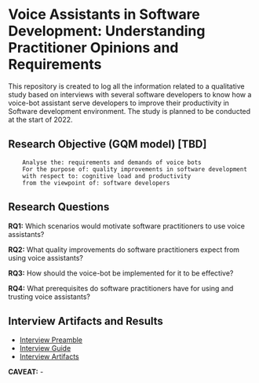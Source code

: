 # Voice Assistants in Software Development: Understanding Practitioner Opinions and Requirements

This repository is created to log all the information related to a qualitative study based on interviews with several software developers to know how a voice-bot assistant serve developers to improve their productivity in Software development environment. The study is planned to be conducted at the start of 2022.

## Research Objective (GQM model) [TBD]

```
	Analyse the: requirements and demands of voice bots
	For the purpose of: quality improvements in software development
	with respect to: cognitive load and productivity
	from the viewpoint of: software developers
```

## Research Questions

**RQ1:** Which scenarios would motivate software practitioners to use voice assistants?

**RQ2:** What quality improvements do software practitioners expect from using voice assistants?

**RQ3:** How should the voice-bot be implemented for it to be effective?

**RQ4:** What prerequisites do software practitioners have for using and trusting voice assistants?

## Interview Artifacts and Results

* [Interview Preamble](interview-preamble.md)
* [Interview Guide](interview-guide.md)
* [Interview Artifacts](interview-artifacts.pptx)

**CAVEAT:** -
